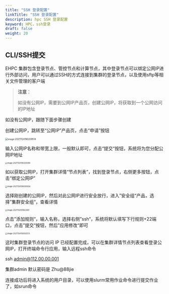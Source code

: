 ```yaml
---
title: "SSH 登录配置"
linkTitle: "SSH 登录配置"
description: hpc SSH 登录配置
keyword: HPC，ssh登录
draft: false
weight: 20
---
```


## CLI/SSH提交

EHPC 集群包含登录节点、管控节点和计算节点，其中登录节点可以绑定公网IP进行外部访问，用户可以通过SSH的方式连接到集群的登录节点，以及使用sftp等相关文件管理的客户端

> **注意**：
>
> 如没有公网IP，需要到公网IP产品页，创建公网IP，将获取到一个公网访问的IP地址

如没有公网IP，跟随下面步骤创建

创建公网IP，跳转至“公网IP”产品页，点击“申请”按钮

<img src="../_images/image-20211124190209514.png" alt="image-20211124190209514" style="zoom:50%;" />

输入公网IP名称和带宽上限，一般默认即可，点击“提交“按钮，系统将为您分配公网IP地址

<img src="../_images/image-20211124190328368.png" alt="image-20211124190328368" style="zoom:40%;" />

如以获取公网IP，打开集群详情“节点列表”，找到登录节点，右侧更多按钮，点击“绑定公网IP”

<img src="../_images/image-20211124190020004.png" alt="image-20211124190020004" style="zoom:40%;" />



选择刚创建的公网IP，然后对此公网IP进行安全放行，进入”安全组“产品，选择”集群安全组“，查看详情

<img src="../_images/image-20211124191822801.png" alt="image-20211124191822801" style="zoom:40%;" />

点击”添加规则“，输入名称，选择右侧”ssh“，系统将默认填写下行规则+22端口，点击”提交“按钮，然后”应用修改“即可

<img src="../_images/image-20211124192003513.png" alt="image-20211124192003513" style="zoom:40%;" />

这时集群登录节点的访问 IP 已经配置完成，可以在集群详情节点列表查看登录公网IP，打开终端命令行应用，输入远程ssh命令

ssh admin@112.00.00.001

集群admin 默认密码是 Zhu@88jie

连接成功后将进入系统的用户目录，可以使用slurm常用作业命令进行提交作业了，如srun命令



